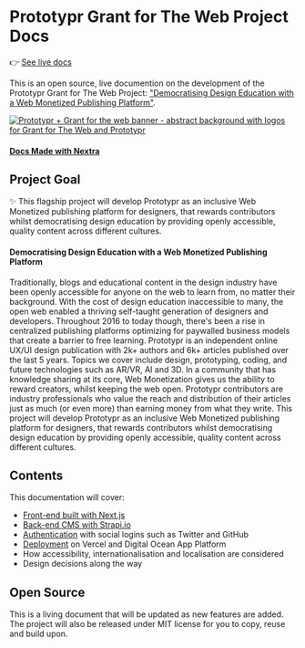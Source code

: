 # Prototypr Grant for The Web Project Docs

👉 [See live docs](prototypr-gftw.vercel.app) 

This is an open source, live documention on the development of the Prototypr Grant for The Web Project: ["Democratising Design Education with a Web Monetized Publishing Platform"](https://prototypr.io/post/announcing-prototypr-grant-for-the-web-flagship-project-%f0%9f%8e%89/). 

<a target="_blank" href="https://prototypr.io/post/announcing-prototypr-grant-for-the-web-flagship-project-%f0%9f%8e%89/">![Prototypr + Grant for the web banner - abstract background with logos for Grant for The Web and Prototypr](https://prototyprio.gumlet.net/wp-content/uploads/2022/01/Twitter-post-179-1.png?format=webp&w=1242)</a>

#### [Docs Made with Nextra](https://nextra.vercel.app)


## Project Goal
✨ This flagship project will develop Prototypr as an inclusive Web Monetized publishing platform for designers, that rewards contributors whilst democratising design education by providing openly accessible, quality content across different cultures.

#### Democratising Design Education with a Web Monetized Publishing Platform

Traditionally, blogs and educational content in the design industry have been openly accessible for anyone on the web to learn from, no matter their background. With the cost of design education inaccessible to many, the open web enabled a thriving self-taught generation of designers and developers. Throughout 2016 to today though, there's been a rise in centralized publishing platforms optimizing for paywalled business models that create a barrier to free learning. Prototypr is an independent online UX/UI design publication with 2k+ authors and 6k+ articles published over the last 5 years. Topics we cover include design, prototyping, coding, and future technologies such as AR/VR, AI and 3D. In a community that has knowledge sharing at its core, Web Monetization gives us the ability to reward creators, whilst keeping the web open. Prototypr contributors are industry professionals who value the reach and distribution of their articles just as much (or even more) than earning money from what they write. This project will develop Prototypr as an inclusive Web Monetized publishing platform for designers, that rewards contributors whilst democratising design education by providing openly accessible, quality content across different cultures.

## Contents

This documentation will cover:

- [Front-end built with Next.js](https://prototypr-gftw.vercel.app/front-end) 
- [Back-end CMS with Strapi.io](https://prototypr-gftw.vercel.app/back-end) 
- [Authentication](https://prototypr-gftw.vercel.app/front-end#authentication) with social logins such as Twitter and GitHub
- [Deployment](https://prototypr-gftw.vercel.app/back-end#deploying-strapi) on Vercel and Digital Ocean App Platform
- How accessibility, internationalisation and localisation are considered
- Design decisions along the way


## Open Source

This is a living document that will be updated as new features are added. The project will also be released under MIT license for you to copy, reuse and build upon.